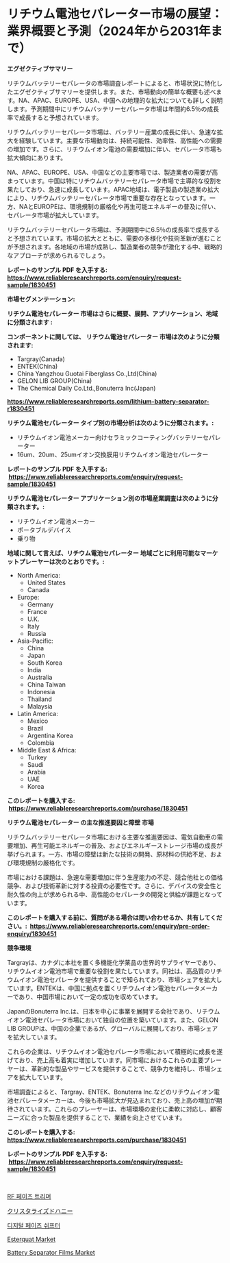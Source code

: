 <p><h1>リチウム電池セパレーター市場の展望：業界概要と予測（2024年から2031年まで）</h1></p><p><strong>エグゼクティブサマリー</strong></p>
<p><p>リチウムバッテリーセパレータの市場調査レポートによると、市場状況に特化したエグゼクティブサマリーを提供します。また、市場動向の簡単な概要も述べます。NA、APAC、EUROPE、USA、中国への地理的な拡大についても詳しく説明します。予測期間中にリチウムバッテリーセパレータ市場は年間約6.5％の成長率で成長すると予想されています。</p><p>リチウムバッテリーセパレータ市場は、バッテリー産業の成長に伴い、急速な拡大を経験しています。主要な市場動向は、持続可能性、効率性、高性能への需要の増加です。さらに、リチウムイオン電池の需要増加に伴い、セパレータ市場も拡大傾向にあります。</p><p>NA、APAC、EUROPE、USA、中国などの主要市場では、製造業者の需要が高まっています。中国は特にリチウムバッテリーセパレータ市場で主導的な役割を果たしており、急速に成長しています。APAC地域は、電子製品の製造業の拡大により、リチウムバッテリーセパレータ市場で重要な存在となっています。一方、NAとEUROPEは、環境規制の厳格化や再生可能エネルギーの普及に伴い、セパレータ市場が拡大しています。</p><p>リチウムバッテリーセパレータ市場は、予測期間中に6.5％の成長率で成長すると予想されています。市場の拡大とともに、需要の多様化や技術革新が進むことが予想されます。各地域の市場が成熟し、製造業者の競争が激化する中、戦略的なアプローチが求められるでしょう。</p></p>
<p><strong>レポートのサンプル PDF を入手する: <a href="https://www.reliableresearchreports.com/enquiry/request-sample/1830451">https://www.reliableresearchreports.com/enquiry/request-sample/1830451</a></strong></p>
<p><strong>市場セグメンテーション:</strong></p>
<p><strong> リチウム電池セパレーター 市場はさらに概要、展開、アプリケーション、地域に分類されます :</strong></p>
<p><strong>コンポーネントに関しては、 リチウム電池セパレーター 市場は次のように分類されます: &nbsp;</strong></p>
<p><ul><li>Targray(Canada)</li><li>ENTEK(China)</li><li>China Yangzhou Guotai Fiberglass Co.,Ltd(China)</li><li>GELON LIB GROUP(China)</li><li>The Chemical Daily Co.Ltd.,Bonuterra Inc(Japan)</li></ul></p>
<p><strong><a href="https://www.reliableresearchreports.com/lithium-battery-separator-r1830451">https://www.reliableresearchreports.com/lithium-battery-separator-r1830451</a></strong></p>
<p><strong> リチウム電池セパレーター タイプ別の市場分析は次のように分類されます。:</strong></p>
<p><ul><li>リチウムイオン電池メーカー向けセラミックコーティングバッテリーセパレーター</li><li>16um、20um、25umイオン交換膜用リチウムイオン電池セパレーター</li></ul></p>
<p><strong>レポートのサンプル PDF を入手する: &nbsp;<a href="https://www.reliableresearchreports.com/enquiry/request-sample/1830451">https://www.reliableresearchreports.com/enquiry/request-sample/1830451</a></strong></p>
<p><strong> リチウム電池セパレーター アプリケーション別の市場産業調査は次のように分類されます。:</strong></p>
<p><ul><li>リチウムイオン電池メーカー</li><li>ポータブルデバイス</li><li>乗り物</li></ul></p>
<p><strong>地域に関して言えば、リチウム電池セパレーター 地域ごとに利用可能なマーケットプレーヤーは次のとおりです。:</strong></p>
<p><ul>
    <li>
        North America:
        <ul>
            <li>United States</li>
            <li>Canada</li>
        </ul>
    </li>
    <li>
        Europe:
        <ul>
            <li>Germany</li>
            <li>France</li>
            <li>U.K.</li>
            <li>Italy</li>
            <li>Russia</li>
        </ul>
    </li>
    <li>
        Asia-Pacific:
        <ul>
            <li>China</li>
            <li>Japan</li>
            <li>South Korea</li>
            <li>India</li>
            <li>Australia</li>
            <li>China Taiwan</li>
            <li>Indonesia</li>
            <li>Thailand</li>
            <li>Malaysia</li>
        </ul>
    </li>
    <li>
        Latin America:
        <ul>
            <li>Mexico</li>
            <li>Brazil</li>
            <li>Argentina Korea</li>
            <li>Colombia</li>
        </ul>
    </li>
    <li>
        Middle East & Africa:
        <ul>
            <li>Turkey</li>
            <li>Saudi</li>
            <li>Arabia</li>
            <li>UAE</li>
            <li>Korea</li>
        </ul>
    </li>
    </ul></p>
<p><strong>このレポートを購入する: &nbsp;<a href="https://www.reliableresearchreports.com/purchase/1830451">https://www.reliableresearchreports.com/purchase/1830451</a></strong></p>
<p><strong>リチウム電池セパレーター の主な推進要因と障壁 市場</strong></p>
<p><p>リチウムバッテリーセパレータ市場における主要な推進要因は、電気自動車の需要増加、再生可能エネルギーの普及、およびエネルギーストレージ市場の成長が挙げられます。一方、市場の障壁は新たな技術の開発、原材料の供給不足、および環境規制の厳格化です。</p><p>市場における課題は、急速な需要増加に伴う生産能力の不足、競合他社との価格競争、および技術革新に対する投資の必要性です。さらに、デバイスの安全性と耐久性の向上が求められる中、高性能のセパレータの開発と供給が課題となっています。</p></p>
<p><strong>このレポートを購入する前に、質問がある場合は問い合わせるか、共有してください。:&nbsp; <a href="https://www.reliableresearchreports.com/enquiry/pre-order-enquiry/1830451">https://www.reliableresearchreports.com/enquiry/pre-order-enquiry/1830451</a></strong></p>
<p><strong>競争環境</strong></p>
<p><p>Targrayは、カナダに本社を置く多機能化学薬品の世界的サプライヤーであり、リチウムイオン電池市場で重要な役割を果たしています。同社は、高品質のリチウムイオン電池セパレータを提供することで知られており、市場シェアを拡大しています。ENTEKは、中国に拠点を置くリチウムイオン電池セパレータメーカーであり、中国市場において一定の成功を収めています。</p><p>JapanのBonuterra Inc.は、日本を中心に事業を展開する会社であり、リチウムイオン電池セパレータ市場において独自の位置を築いています。また、GELON LIB GROUPは、中国の企業であるが、グローバルに展開しており、市場シェアを拡大しています。</p><p>これらの企業は、リチウムイオン電池セパレータ市場において積極的に成長を遂げており、売上高も着実に増加しています。同市場におけるこれらの主要プレーヤーは、革新的な製品やサービスを提供することで、競争力を維持し、市場シェアを拡大しています。</p><p>市場調査によると、Targray、ENTEK、Bonuterra Inc.などのリチウムイオン電池セパレータメーカーは、今後も市場拡大が見込まれており、売上高の増加が期待されています。これらのプレーヤーは、市場環境の変化に柔軟に対応し、顧客ニーズに合った製品を提供することで、業績を向上させています。</p></p>
<p><strong>このレポートを購入する: &nbsp; <a href="https://www.reliableresearchreports.com/purchase/1830451">https://www.reliableresearchreports.com/purchase/1830451</a></strong></p>
<p><strong>レポートのサンプル PDF を入手する: &nbsp;<a href="https://www.reliableresearchreports.com/enquiry/request-sample/1830451">https://www.reliableresearchreports.com/enquiry/request-sample/1830451</a></strong><strong></strong></p>
<p>&nbsp;</p>
<p><p><a href="https://github.com/TimmyMann6767/Market-Research-Report-List-1/blob/main/759004334602.md">RF 페이즈 트리머</a></p><p><a href="https://github.com/AriMuller2009/Market-Research-Report-List-1/blob/main/988056332674.md">クリスタライズドハニー</a></p><p><a href="https://github.com/JeromeRtyau89966/Market-Research-Report-List-1/blob/main/938603234606.md">디지털 페이즈 쉬프터</a></p><p><a href="https://www.linkedin.com/pulse/esterquat-market-research-report-unlocks-analysis-financial-status-b99se?trackingId=KxVAQYwxx8B%2FYtaULOpHww%3D%3D">Esterquat Market</a></p><p><a href="https://www.linkedin.com/pulse/battery-separator-films-market-centers-aspects-growth-share-xxkyf?trackingId=639OFyax1R0L6Isd4WLAXQ%3D%3D">Battery Separator Films Market</a></p></p>